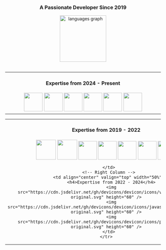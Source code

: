 <div align="center">
  <h3>A Passionate Developer Since 2019</h3>
</div>

<div align="center">
  <img
    src="https://github-readme-stats.vercel.app/api/top-langs?username=mshsheikh&locale=en&hide_title=false&layout=compact&card_width=320&langs_count=5&theme=dracula&hide_border=false"
    height="150" alt="languages graph" />
</div>

<br>

<div align="center">
  <!-- Top Table -->
  <table style="width: 100%; table-layout: fixed;">
    <tr>
      <td align="center" valign="top" width="50%">
        <h4>Expertise from 2024 - Present</h4>
        <img src="https://cdn.jsdelivr.net/gh/devicons/devicon/icons/typescript/typescript-original.svg" height="60" />
        <img src="https://cdn.simpleicons.org/nodedotjs/339933" height="60" />
        <img src="https://cdn.jsdelivr.net/gh/devicons/devicon/icons/react/react-original.svg" height="60" />
        <img src="https://cdn.jsdelivr.net/gh/devicons/devicon/icons/nextjs/nextjs-original.svg" height="60" />
        <img src="https://cdn.simpleicons.org/tailwindcss/06B6D4" height="60" />
        <img src="https://cdn.simpleicons.org/figma/F24E1E" height="60" />
      </td>
    </tr>
  </table>

  <!-- Bottom Tables -->
  <table style="width: 100%; table-layout: fixed;">
    <tr>
      <!-- Left Column -->
      <td align="center" valign="top" width="50%">
        <h4>Expertise from 2019 - 2022</h4>
<!-- Photoshop and Dreamweaver -->
<img src="https://img.icons8.com/color/48/adobe-photoshop--v1.png" height="64"/>
<img src="https://img.icons8.com/color/48/adobe-dreamweaver.png" height="64"/>
<img src="https://cdn.jsdelivr.net/gh/devicons/devicon/icons/html5/html5-original.svg" height="60" />
<img src="https://cdn.jsdelivr.net/gh/devicons/devicon/icons/css3/css3-original.svg" height="60"/>
<img src="https://cdn.jsdelivr.net/gh/devicons/devicon/icons/jquery/jquery-original.svg" height="60"/>
<img src="https://cdn.jsdelivr.net/gh/devicons/devicon/icons/php/php-original.svg" height="60"/>
<img src="https://cdn.jsdelivr.net/gh/devicons/devicon/icons/mysql/mysql-original.svg" height="60"/>

      </td>
      <!-- Right Column -->
      <td align="center" valign="top" width="50%">
        <h4>Expertise from 2022 - 2024</h4>
        <img src="https://cdn.jsdelivr.net/gh/devicons/devicon/icons/vscode/vscode-original.svg" height="60" />
        <img src="https://cdn.jsdelivr.net/gh/devicons/devicon/icons/javascript/javascript-original.svg" height="60" />
        <img src="https://cdn.jsdelivr.net/gh/devicons/devicon/icons/python/python-original.svg" height="60" />
      </td>
    </tr>
  </table>
</div>
